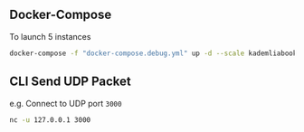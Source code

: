 ## Docker-Compose

To launch 5 instances

```bash
docker-compose -f "docker-compose.debug.yml" up -d --scale kademliabookmarks=5
```

## CLI Send UDP Packet

e.g. Connect to UDP port `3000`

```bash
nc -u 127.0.0.1 3000
```